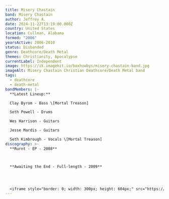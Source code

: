 ```yaml
---
title: Misery Chastain
band: Misery Chastain
author: Jeffrey A.
date: 2024-11-22T13:19:00.000Z
country: United States
location: Cullman, Alabama
formed: "2006"
yearsActive: 2006-2010
status: Disbanded
genre: Deathcore/Death Metal
themes: Christianity, Apocalypse
currentLabel: Independent
image: https://ik.imagekit.io/boxhuwbys/misery-chastain-band.jpg
imageAlt: Misery Chastain Christian Deathcore/Death Metal band
tags:
  - deathcore
  - death-metal
bandMembers: |-
  **Latest Lineup:**

  Clay Byrom - Bass \[Mortal Treason]

  Seth Powell - Drums

  Wes Harrison - Guitars

  Jesse Mardis - Guitars

  Seth Kimbrough - Vocals \[Mortal Treason]
discography: >-
  **Rurnt - EP - 2008**



  **Awaiting the End - Full-length - 2009**




  <iframe style="border: 0; width: 300px; height: 604px;" src="https://bandcamp.com/EmbeddedPlayer/album=573104100/size=large/bgcol=333333/linkcol=0f91ff/transparent=true/" seamless><a href="https://alabamadiymusicarchive.bandcamp.com/album/awaiting-the-end">Awaiting the End by Misery Chastain</a></iframe>
---
```

